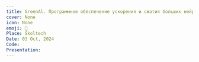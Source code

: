 ```yaml
---
title: GreenAl. Программное обеспечение ускорения и сжатия больших нейросетевых моделей
cover: None
icon: None
emoji: 🍏
Place: Skoltech
Date: 03 Oct, 2024
Code: 
Presentation: 
---
```



